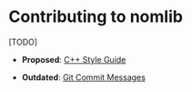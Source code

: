 # Contributing to nomlib

[TODO]

* **Proposed**: [C++ Style Guide](https://github.com/i8degrees/nomlib/wiki/CPP_Style_Guide)

* **Outdated**: [Git Commit Messages](https://github.com/i8degrees/nomlib/wiki/git_commit_message_style_guide)
